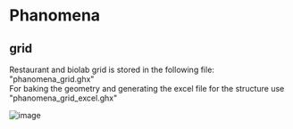 # Phanomena

## grid

Restaurant and biolab grid is stored in the following file: "phanomena_grid.ghx" \
For baking the geometry and generating the excel file for the structure use "phanomena_grid_excel.ghx"

![image](https://user-images.githubusercontent.com/18013985/217834006-3ca7e29f-1b51-4a6c-9bda-c7b39739c64d.png)


